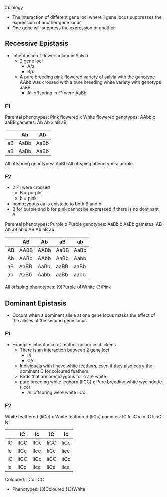 #biology
- The interaction of different gene loci where 1 gene locus suppresses the expression of another gene locus
- One gene will suppress the expression of another

## Recessive Epistasis
- Inheritance of flower colour in Salvia
    - 2 gene loci
        - A/a
        - B/b
    - A pure breeding pink flowered variety of salvia with the genotype AAbb was crossed with a pure breeding white variety with genotype aaBB.
        - All offspring in F1 were AaBb

### F1
Parental phenotypes: Pink flowered x White flowered
genotypes: AAbb x aaBB
gametes: Ab Ab x aB aB

|     | Ab   | Ab   |
| --- | ---- | ---- |
| aB  | AaBb | AaBb |
| aB  | AaBb | AaBb |

All offspring genotypes: AaBb
All offsping phenotypes: purple

### F2
- 2 F1 were crossed
    - B = purple
    - b = pink
- homozygous aa is epistatic to both B and b
- B for purple and b for pink cannot be expressed if there is no dominant A

Parental phenotypes: Purple x Purple
genotypes: AaBb x AaBb
gametes: AB Ab aB ab x AB Ab aB ab

|     | AB   | Ab   | aB   | ab   |
| --- | ---- | ---- | ---- | ---- |
| AB  | AABB | AABb | AaBB | AaBb |
| Ab  | AABb | AAbb | AaBb | Aabb |
| aB  | AaBB | AaBb | aaBB | aaBb |
| ab  | AaBb | Aabb | aaBb | aabb |

All offsping phenotypes: (9)Purple (4)White (3)Pink

## Dominant Epistasis
- Occurs when a dominant allele at one gene locus masks the effect of the alleles at the second gene locus

### F1
- Example: inheritance of feather colour in chickens
    - There is an interaction between 2 gene loci
        - I/i
        - C/c
    - Individuals with I have white feathers, even if they also carry the dominant C for coloured feathers.
    - Birds that are homozygous for c are white
    - pure breeding white leghorn (IICC) x Pure breeding white wycindotte (iicc)
        - All offspring were white IiCc

### F2
White feathered (IiCc) x White feathered (IiCc)
gametes: IC Ic iC ic x IC Ic iC ic

|     | IC   | Ic   | iC   | ic   |
| --- | ---- | ---- | ---- | ---- |
| IC  | IICC | IICc | IiCC | IiCc |
| Ic  | IICc | IIcc | IiCc | Iicc |
| iC  | IiCC | IiCc | iiCC | iiCc |
| ic  | IiCc | Iicc | iiCc | iicc |

Coloured:
    iiCc
    iiCC

- Phenotypes: (3)Coloured (13)White
